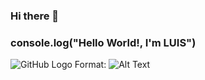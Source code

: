 ### Hi there 👋
### console.log("Hello World!,  I'm LUIS")


![GitHub Logo](https://user-images.githubusercontent.com/5713670/87202985-820dcb80-c2b6-11ea-9f56-7ec461c497c3.gif)
Format: ![Alt Text](url)
<!--
**LVazquez2021/LVazquez2021** is a ✨ _special_ ✨ repository because its `README.md` (this file) appears on your GitHub profile.

Here are some ideas to get you started:

- 🔭 I’m currently working on ...
- 🌱 I’m currently learning ...
- 👯 I’m looking to collaborate on ...
- 🤔 I’m looking for help with ...
- 💬 Ask me about ...
- 📫 How to reach me: ...
- 😄 Pronouns: ...
- ⚡ Fun fact: ...
-->
